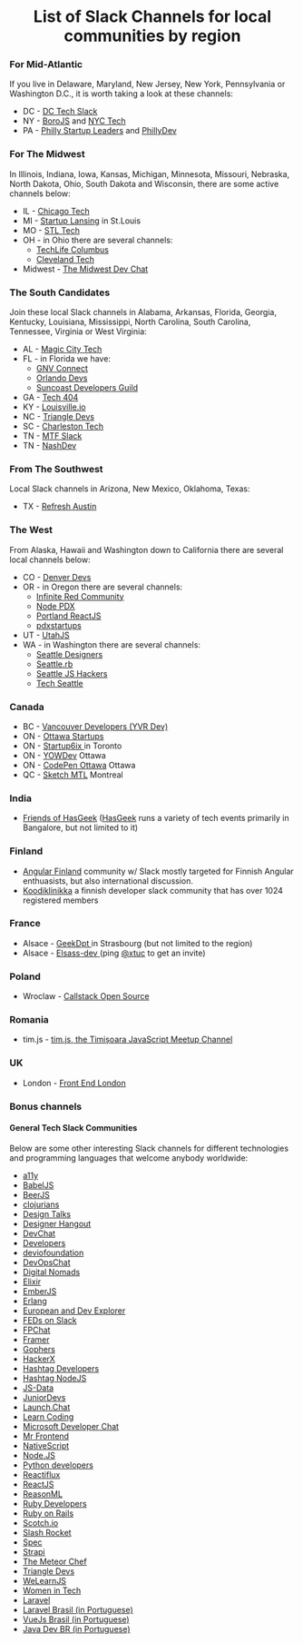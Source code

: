 


<center><h1>List of Slack Channels for local communities by region</h1></center>
<h3>For Mid-Atlantic</h3>
<p>If you live in Delaware, Maryland, New Jersey, New York, Pennsylvania or Washington D.C., it is worth taking a look at these channels:
</p>
<ul>    
<li>DC - <a href="https://dctech.slack.com/">DC Tech Slack</a></li>
<li>NY - <a href="https://borojs.slack.com/">BoroJS</a> and <a href="https://nyctech.slack.com/messages/C037T0K3D/">NYC Tech</a></li>
<li>PA - <a href="https://phillystartupleaders.slack.com/messages/C03DP9M5Y/">Philly Startup Leaders</a> and <a href="https://phillydev.org/">PhillyDev</a></li>
</ul>

<h3>For The Midwest</h3>
<p>In Illinois, Indiana, Iowa, Kansas, Michigan, Minnesota, Missouri, Nebraska, North Dakota, Ohio, South Dakota and Wisconsin, there are some active channels below:
</p>
<ul>
<li>IL - <a href="https://chicago-tech.slack.com/messages/C08UMGS7K/">Chicago Tech</a></li>

<li>MI - <a href="https://charlestontechslack.slack.com/messages/C070AT2P5/">Startup Lansing</a> in St.Louis</li>
<li>MO - <a href="https://stl-tech.slack.com/">STL Tech</a></li>
<li>OH - in Ohio there are several channels:
	<ul>
		<li><a href="https://techlife-columbus.slack.com/messages/@slackbot/">TechLife Columbus</a></li>
		<li><a href="https://cleveland-tech.herokuapp.com/">Cleveland Tech</a></li>
	</ul>
</li>
<li> Midwest - <a href="http://midwestdevchat.slack.com/">The Midwest Dev Chat</a></li>
</ul>

<h3>The South Candidates</h3>
<p>Join these local Slack channels in Alabama, Arkansas, Florida, Georgia, Kentucky, Louisiana, Mississippi, North Carolina, South Carolina, Tennessee, Virginia or West Virginia:
</p>
<ul>
<li>AL - <a href="https://magiccitytech.slack.com/messages/C03P5NUL5/">Magic City Tech</a></li>
<li>FL - in Florida we have:
	<ul>
		<li><a href="https://gnvconnect.slack.com/messages/C03TQPGB8/">GNV Connect</a></li>
    	<li><a href="http://orlandodevs.slack.com/">Orlando Devs</a></li>
    	<li><a href="https://suncoast-devs.slack.com/">Suncoast Developers Guild</a></li>
	</ul>
</li>
<li>GA - <a href="http://tech404.slack.com/">Tech 404</a></li>
<li>KY - <a href="https://louisville.slack.com/">Louisville.io</a></li>
<li>NC - <a href="https://triangledevs.slack.com/">Triangle Devs</a></li>
<li>SC - <a href="https://charlestontechslack.slack.com/messages/C070AT2P5/">Charleston Tech</a></li>
<li>TN - <a href="http://memtech.slack.com/">MTF Slack</a></li>
<li>TN - <a href="https://nashdev.slack.com/">NashDev</a></li>
</ul>



<h3>From The Southwest</h3>
<p>Local Slack channels in Arizona, New Mexico, Oklahoma, Texas:</p>
<ul>
<li>TX - <a href="https://refreshaustin.slack.com/">Refresh Austin</a></li>
</ul>

<h3>The West</h3>
<p>From Alaska, Hawaii and Washington down to California there are several local channels below:
</p>
<ul>
<li>CO - <a href="http://denver-devs.slack.com/">Denver Devs</a></li>
<li>OR - in Oregon there are several channels:
	<ul>
		<li><a href="http://infiniteredcommunity.slack.com/">Infinite Red Community</a></li>
		<li><a href="http://nodepdx.slack.com/">Node PDX </a></li>
		<li><a href="http://portland-reactjs.slack.com/">Portland ReactJS</a></li>
		<li><a href="https://pdxstartups.slack.com/messages/C0AL5389X/">pdxstartups</a></li>
	</ul>
</li>
<li>UT - <a href="https://utahjavascript.slack.com/">UtahJS </a></li>
<li>WA - in Washington there are several channels:
	<ul>
		<li><a href="https://seattledesigners.slack.com">Seattle Designers</a></li>
		<li><a href="https://seattlerbslack.herokuapp.com/">Seattle.rb</a></li>
		<li><a href="https://seattlejshackers.slack.com">Seattle JS Hackers</a></li>
		<li><a href="https://techseattle.slack.com/messages/C045K4QLR/">Tech Seattle</a></li>
	</ul>
</li>
</ul>

<h3>Canada</h3>
<ul>
<li>BC - <a href="https://yvrdev.herokuapp.com/">Vancouver Developers (YVR Dev)</a></li>
<li>ON - <a href="https://ottawastartups.slack.com/messages/C0408SPU4/">Ottawa Startups</a></li>
<li>ON - <a href="http://startup6ix.com/">Startup6ix </a>in Toronto</li>
<li>ON - <a href="http://yowdev-slackin.herokuapp.com/">YOWDev</a> Ottawa</li>
<li>ON - <a href="http://codepen-ott.herokuapp.com/">CodePen Ottawa</a> Ottawa</li>
<li>QC - <a href="http://sketchmtl.now.sh/">Sketch MTL</a> Montreal</li>
</ul>

<h3>India</h3>
<ul>
<li><a href="https://friends.hasgeek.com/">Friends of HasGeek</a> (<a href="https://hasgeek.com/">HasGeek</a> runs a variety of tech events primarily in Bangalore, but not limited to it) </li>
</ul>

<h3>Finland</h3>
<ul>
<li><a href="https://www.angular.fi/">Angular Finland</a> community w/ Slack mostly targeted for Finnish Angular enthuasists, but also international discussion.</li>
<li><a href="https://koodiklinikka.fi/">Koodiklinikka</a> a finnish developer slack community that has over 1024 registered members</li>
</ul>

<h3>France</h3>
<ul>
<li>Alsace - <a href="https://geekdpt.io">GeekDpt </a>in Strasbourg (but not limited to the region)</li>
<li>Alsace - <a href="http://elsass-dev.fr">Elsass-dev </a> (ping <a href="https://github.com/xtuc">@xtuc</a> to get an invite)</li>
</ul>

<h3>Poland</h3>
<ul>
<li>Wroclaw - <a href="https://slack.callstack.io">Callstack Open Source</a></li>
</ul>

<h3>Romania</h3>
<ul>
<li>tim.js - <a href="https://timjs.slack.com">tim.js, the Timișoara JavaScript Meetup Channel</a></li>
</ul>

<h3>UK</h3>
<ul>
<li>London - <a href="http://frontendlondon-slack.herokuapp.com/">Front End London</a></li>
</ul>

<h3>Bonus channels</h3>
<h4>General Tech Slack Communities</h4>
<p>Below are some other interesting Slack channels for different technologies and programming languages that welcome anybody worldwide:
</p>

<ul>
<li><a href="https://web-a11y.herokuapp.com/">a11y</a></li>
<li><a href="https://babeljs.slack.com/messages/C062LA0HE/">BabelJS</a></li>
<li><a href="http://beerjs.slack.com/">BeerJS</a></li>
<li><a href="https://clojurians.slack.com/messages/C06MAR553/">clojurians</a></li>
<li><a href="https://designtalks.slack.com/">Design Talks</a></li>
<li><a href="https://www.designerhangout.co/">Designer Hangout</a></li>
<li><a href="https://devolio-devchat.slack.com/messages/C0SQT5SGN/">DevChat</a></li>
<li><a href="https://hashtagdevelopers.slack.com/messages/C066215UL/">Developers</a></li>
<li><a href="https://deviofoundation.slack.com/">deviofoundation</a></li>
<li><a href="https://devopschat.slack.com/messages/C051P647G/">DevOpsChat</a></li>
<li><a href="https://digi-nomads.slack.com/messages/C08A7MTSA/">Digital Nomads</a></li>
<li><a href="https://elixir-lang.slack.com/messages/C03EPRA3B/">Elixir</a></li>
<li><a href="https://embercommunity.slack.com/messages/C0451CN7N/">EmberJS</a></li>
<li><a href="https://erlanger.slack.com/messages/C055DJA49/">Erlang</a></li>
<li><a href="https://europeandevexplorer.typeform.com/to/MC3qnG">European and Dev Explorer</a></li>
<li><a href="https://feds.slack.com/">FEDs on Slack</a></li>
<li><a href="https://functionalprogramming.slack.com/messages/C0432GV99/">FPChat</a></li>
<li><a href="https://framer-slack-signup.herokuapp.com/">Framer</a></li>
<li><a href="https://gophers.slack.com/messages/C029WKFFW/">Gophers</a></li>
<li><a href="https://karangoel.typeform.com/to/mEl3P9">HackerX</a></li>
<li><a href="https://hashtagfed.slack.com/messages/C0662FPH8/">Hashtag Developers</a></li>
<li><a href="https://hashtagnodejs.slack.com/messages/C066268AG/">Hashtag NodeJS</a></li>
<li><a href="https://js-data.slack.com/messages/C0D1E8DUN/">JS-Data</a></li>
<li><a href="https://jrdevjobs.slack.com/messages/C0L4YH2BT/">JuniorDevs</a></li>
<li><a href="https://launch-chat.slack.com/messages/C049BR8P1/">Launch.Chat</a></li>
<li><a href="https://learncoding.slack.com/messages/C04G48BKC/">Learn Coding</a></li>
<li><a href="https://msdevchat.slack.com/">Microsoft Developer Chat</a></li>
<li><a href="https://mrfrontend.slack.com/messages/C0PFTBYL9/">Mr Frontend</a></li>
<li><a href="https://nativescriptcommunity.slack.com/">NativeScript</a></li>
<li><a href="https://node-js.slack.com/messages/C3910A78T/">Node.JS</a></li>
<li><a href="https://pythondev.slack.com/messages/C07EFBK3R/">Python developers</a></li>
<li><a href="https://www.reactiflux.com/">Reactiflux</a></li>
<li><a href="https://reactjsnews.slack.com/messages/C044HMK8N/">ReactJS</a></li>
<li><a href="https://discordapp.com/invite/reasonml">ReasonML</a></li>
<li><a href="https://rubydevelopers.slack.com/">Ruby Developers</a></li>
<li><a href="https://rubyonrails-link.slack.com/">Ruby on Rails</a></li>
<li><a href="https://scotchio.slack.com/messages/C04PFHLL7/">Scotch.io</a></li>
<li><a href="https://slashrocket.slack.com/messages/C0WCKM6LC/">Slash Rocket</a></li>
<li><a href="https://specnetwork.slack.com/messages/C08G64K6U/">Spec</a></li>
<li><a href="https://strapi.slack.com/messages/C0BLB2VJ7/">Strapi</a></li>
<li><a href="https://themeteorchef.slack.com/messages/C08581U8Y/">The Meteor Chef</a></li>
<li><a href="https://triangledevs.slack.com/">Triangle Devs</a></li>
<li><a href="https://learnjs.slack.com/messages/C08MJ5H26/">WeLearnJS</a></li>
<li><a href="https://womenintech.slack.com/">Women in Tech</a></li>
<li><a href="https://larachat.slack.com/">Laravel</a></li>
<li><a href="https://laravelbrasil.slack.com/">Laravel Brasil (in Portuguese)</a></li>
<li><a href="https://vuejs-brasil.slack.com/">VueJs Brasil (in Portuguese)</a></li>
<li><a href="https://javadevbr.slack.com/">Java Dev BR (in Portuguese)</a></li>
</ul>
